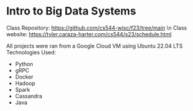 # Intro to Big Data Systems

Class Repository: https://github.com/cs544-wisc/f23/tree/main
\n
Class website: https://tyler.caraza-harter.com/cs544/s23/schedule.html

All projects were ran from a Google Cloud VM using Ubuntu 22.04 LTS
Technologies Used:
- Python
- gRPC
- Docker
- Hadoop
- Spark
- Cassandra
- Java
